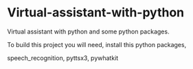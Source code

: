 # Virtual-assistant-with-python
Virtual assistant with python and some python packages.

To build this project you will need, install this python packages,

speech_recognition, 
pyttsx3, 
pywhatkit
